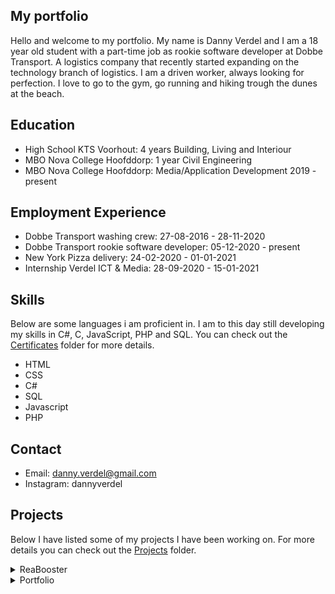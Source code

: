 ## My portfolio
  Hello and welcome to my portfolio. My name is Danny Verdel and I am a 18 year old student with a part-time job as rookie software developer at Dobbe Transport. A logistics company that recently started expanding on the technology branch of logistics. I am a driven worker, always looking for perfection. I love to go to the gym, go running and hiking trough the dunes at the beach. 
  
## Education
- High School KTS Voorhout: 4 years Building, Living and Interiour
- MBO Nova College Hoofddorp: 1 year Civil Engineering
- MBO Nova College Hoofddorp: Media/Application Development 2019 - present

## Employment Experience
- Dobbe Transport washing crew: 27-08-2016 - 28-11-2020
- Dobbe Transport rookie software developer: 05-12-2020 - present
- New York Pizza delivery: 24-02-2020 - 01-01-2021
- Internship Verdel ICT & Media: 28-09-2020 - 15-01-2021

## Skills
Below are some languages i am proficient in. I am to this day still developing my skills in C#, C, JavaScript, PHP and SQL. You can check out the <a href="https://github.com/dannyverdel/portfolio/tree/main/Certificates">Certificates</a> folder for more details. 
- HTML 
- CSS 
- C# 
- SQL 
- Javascript 
- PHP

## Contact
- Email: danny.verdel@gmail.com
- Instagram: dannyverdel

## Projects
Below I have listed some of my projects I have been working on. For more details you can check out the <a href="https://github.com/dannyverdel/portfolio/tree/main/Projects">Projects</a> folder. 
<details>
  <summary>ReaBooster</summary>
  This is a fun web game where you have to click the targets as fast as possible. It registers your reaction time and score. I did this with HTML and CSS for the looks and JavaScript for the functions and interaction. I made the base of this in a course called 'The complete web developer course 2.0' on udemy and added some extra features and styles by myself.
</details>
<details>
  <summary>Portfolio</summary>
  This is a self made website which is quite similair to this portfolio. But this is to display my HTML and CSS skills too. I made this as an assignment for school. 
</details>
